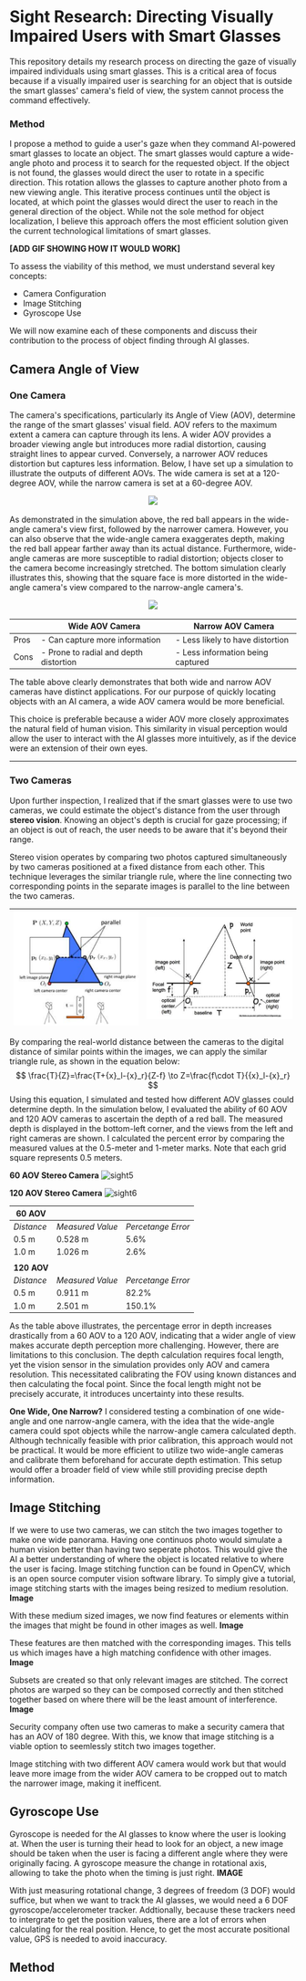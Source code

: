 
# Sight Research: Directing Visually Impaired Users with Smart Glasses

This repository details my research process on directing the gaze of visually impaired individuals using smart glasses. This is a critical area of focus because if a visually impaired user is searching for an object that is outside the smart glasses' camera's field of view, the system cannot process the command effectively.
### Method

I propose a method to guide a user's gaze when they command AI-powered smart glasses to locate an object. The smart glasses would capture a wide-angle photo and process it to search for the requested object. If the object is not found, the glasses would direct the user to rotate in a specific direction. This rotation allows the glasses to capture another photo from a new viewing angle. This iterative process continues until the object is located, at which point the glasses would direct the user to reach in the general direction of the object. While not the sole method for object localization, I believe this approach offers the most efficient solution given the current technological limitations of smart glasses.

**[ADD GIF SHOWING HOW IT WOULD WORK]**

To assess the viability of this method, we must understand several key concepts:

- Camera Configuration
- Image Stitching
- Gyroscope Use

We will now examine each of these components and discuss their contribution to the process of object finding through AI glasses.

## Camera Angle of View

### One Camera

The camera's specifications, particularly its Angle of View (AOV), determine the range of the smart glasses' visual field. AOV refers to the maximum extent a camera can capture through its lens. A wider AOV provides a broader viewing angle but introduces more radial distortion, causing straight lines to appear curved. Conversely, a narrower AOV reduces distortion but captures less information. Below, I have set up a simulation to illustrate the outputs of different AOVs. The wide camera is set at a 120-degree AOV, while the narrow camera is set at a 60-degree AOV. 

<p align="center">
  <img src= photos/sight1.gif>
</p>

As demonstrated in the simulation above, the red ball appears in the wide-angle camera's view first, followed by the narrower camera. However, you can also observe that the wide-angle camera exaggerates depth, making the red ball appear farther away than its actual distance. Furthermore, wide-angle cameras are more susceptible to radial distortion; objects closer to the camera become increasingly stretched. The bottom simulation clearly illustrates this, showing that the square face is more distorted in the wide-angle camera's view compared to the narrow-angle camera's.

<p align="center">
  <img src= photos/sight2.gif>
</p>

<div align="center">

|      | Wide AOV Camera                        | Narrow AOV Camera                 |
| ---- | -------------------------------------- | --------------------------------- |
| Pros | - Can capture more information         | - Less likely to have distortion  |
| Cons | - Prone to radial and depth distortion | - Less information being captured |

</div>

The table above clearly demonstrates that both wide and narrow AOV cameras have distinct applications. For our purpose of quickly locating objects with an AI camera, a wide AOV camera would be more beneficial.

This choice is preferable because a wider AOV more closely approximates the natural field of human vision. This similarity in visual perception would allow the user to interact with the AI glasses more intuitively, as if the device were an extension of their own eyes.

---
### Two Cameras

Upon further inspection, I realized that if the smart glasses were to use two cameras, we could estimate the object's distance from the user through **stereo vision**. Knowing an object's depth is crucial for gaze processing; if an object is out of reach, the user needs to be aware that it's beyond their range.

Stereo vision operates by comparing two photos captured simultaneously by two cameras positioned at a fixed distance from each other. This technique leverages the similar triangle rule, where the line connecting two corresponding points in the separate images is parallel to the line between the two cameras.

| ![sight3](photos/sight3.png) | ![sight4](photos/sight4.png) |
| ---------------------------- | ---------------------------- |
By comparing the real-world distance between the cameras to the digital distance of similar points within the images, we can apply the similar triangle rule, as shown in the equation below:
$$
 \frac{T}{Z}=\frac{T+{x}_l-{x}_r}{Z-f} \to Z=\frac{f\cdot T}{{x}_l-{x}_r}
$$
Using this equation, I simulated and tested how different AOV glasses could determine depth. In the simulation below, I evaluated the ability of 60 AOV and 120 AOV cameras to ascertain the depth of a red ball. The measured depth is displayed in the bottom-left corner, and the views from the left and right cameras are shown. I calculated the percent error by comparing the measured values at the 0.5-meter and 1-meter marks. Note that each grid square represents 0.5 meters.

**60 AOV Stereo Camera**
![sight5](photos/sight5.gif)

**120 AOV Stereo Camera**
![sight6](photos/sight6.gif)

| 60 AOV      |                  |                    |
| ----------- | ---------------- | ------------------ |
| *Distance*  | *Measured Value* | *Percetange Error* |
| 0.5 m       | 0.528 m          | 5.6%               |
| 1.0 m       | 1.026 m          | 2.6%               |
|             |                  |                    |
| **120 AOV** |                  |                    |
| *Distance*  | *Measured Value* | *Percetange Error* |
| 0.5 m       | 0.911 m          | 82.2%              |
| 1.0 m       | 2.501 m          | 150.1%             |
As the table above illustrates, the percentage error in depth increases drastically from a 60 AOV to a 120 AOV, indicating that a wider angle of view makes accurate depth perception more challenging. However, there are limitations to this conclusion. The depth calculation requires focal length, yet the vision sensor in the simulation provides only AOV and camera resolution. This necessitated calibrating the FOV using known distances and then calculating the focal point. Since the focal length might not be precisely accurate, it introduces uncertainty into these results.

**One Wide, One Narrow?**
I considered testing a combination of one wide-angle and one narrow-angle camera, with the idea that the wide-angle camera could spot objects while the narrow-angle camera calculated depth. Although technically feasible with prior calibration, this approach would not be practical. It would be more efficient to utilize two wide-angle cameras and calibrate them beforehand for accurate depth estimation. This setup would offer a broader field of view while still providing precise depth information.
## Image Stitching
If we were to use two cameras, we can stitch the two images together to make one wide panorama. Having one continuos photo would simulate a human vision better than having two seperate photos. This would give the AI a better understanding of where the object is located relative to where the user is facing. 
Image stitching function can be found in OpenCV, which is an open source computer vision software library. To simply give a tutorial, image stitching starts with the images being resized to medium resolution. 
**Image**

With these medium sized images, we now find features or elements within the images that might be found in other images as well. 
**Image**

These features are then matched with the corresponding images. This tells us which images have a 
high matching confidence with other images. 
**Image**

Subsets are created so that only relevant images are stitched. The correct photos are warped so they can be composed correctly and then stitched together based on where there will be the least amount of interference. 
**Image**

Security company often use two cameras to make a security camera that has an AOV of 180 degree. With this, we know that image stitching is a viable option to seemlessly stitch two images together. 

Image stitching with two different AOV camera would work but that would leave more image from the wider AOV camera to be cropped out to match the narrower image, making it inefficent. 

## Gyroscope Use
Gyroscope is needed for the AI glasses to know where the user is looking at. When the user is turning their head to look for an object, a new image should be taken when the user is facing a different angle where they were originally facing. A gyroscope measure the change in rotational axis, allowing to take the photo when the timing is just right. 
**IMAGE**

With just measuring rotational change, 3 degrees of freedom (3 DOF) would suffice, but when we want to track the AI glasses, we would need a 6 DOF gyroscope/accelerometer tracker. Addtionally, because these trackers need to intergrate to get the position values, there are a lot of errors when calculating for the real position. Hence, to get the most accurate positional value, GPS is needed to avoid inaccuracy. 

## Method

